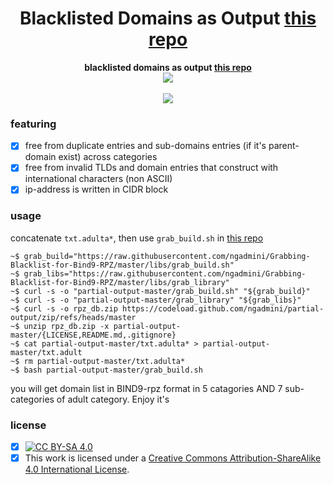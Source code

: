 
<h1 align="center">Blacklisted Domains as Output <a href="https://github.com/ngadmini/Grabbing-Blacklist-for-Bind9-RPZ">this repo</a></h1>

<p align="center">
  <b>blacklisted domains as output <a href="https://github.com/ngadmini/Grabbing-Blacklist-for-Bind9-RPZ">this repo</a></b><br>
  <a href="https://github.com/ngadmini/Grabbing-Blacklist-for-Bind9-RPZ"><img src="https://img.shields.io/badge/bind9%20RPZ-Grabbing%20Blacklist%20for%20Bind9%20RPZ-blue?style=flat-square&logo=github"></a>
  <br><br>
  <a href="#"><img src="http://s.4cdn.org/image/title/105.gif"></a>
</p>

### featuring
- [x] free from duplicate entries and sub-domains entries (if it's parent-domain exist) across categories
- [x] free from invalid TLDs and domain entries that construct with international characters (non ASCII)
- [x] ip-address is written in CIDR block

### usage
concatenate `txt.adulta*`, then use `grab_build.sh` in [this repo](https://github.com/ngadmini/Grabbing-Blacklist-for-Bind9-RPZ/blob/master/libs/grab_build.sh)
```shell
~$ grab_build="https://raw.githubusercontent.com/ngadmini/Grabbing-Blacklist-for-Bind9-RPZ/master/libs/grab_build.sh"
~$ grab_libs="https://raw.githubusercontent.com/ngadmini/Grabbing-Blacklist-for-Bind9-RPZ/master/libs/grab_library"
~$ curl -s -o "partial-output-master/grab_build.sh" "${grab_build}"
~$ curl -s -o "partial-output-master/grab_library" "${grab_libs}"
~$ curl -s -o rpz_db.zip https://codeload.github.com/ngadmini/partial-output/zip/refs/heads/master
~$ unzip rpz_db.zip -x partial-output-master/{LICENSE,README.md,.gitignore}
~$ cat partial-output-master/txt.adulta* > partial-output-master/txt.adult
~$ rm partial-output-master/txt.adulta*
~$ bash partial-output-master/grab_build.sh
```
you will get domain list in BIND9-rpz format in 5 catagories AND 7 sub-categories of adult category. Enjoy it's

### license
- [x] [![CC BY-SA 4.0][cc-by-sa-shield]][cc-by-sa]
- [x] This work is licensed under a [Creative Commons Attribution-ShareAlike 4.0 International License][cc-by-sa].

[cc-by-sa]: http://creativecommons.org/licenses/by-sa/4.0/
[cc-by-sa-image]: https://licensebuttons.net/l/by-sa/4.0/88x31.png
[cc-by-sa-shield]: https://img.shields.io/badge/License-CC%20BY--SA%204.0-lightgrey.svg
